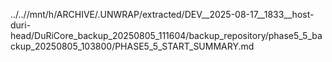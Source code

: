 ../..//mnt/h/ARCHIVE/.UNWRAP/extracted/DEV__2025-08-17__1833__host-duri-head/DuRiCore_backup_20250805_111604/backup_repository/phase5_5_backup_20250805_103800/PHASE5_5_START_SUMMARY.md